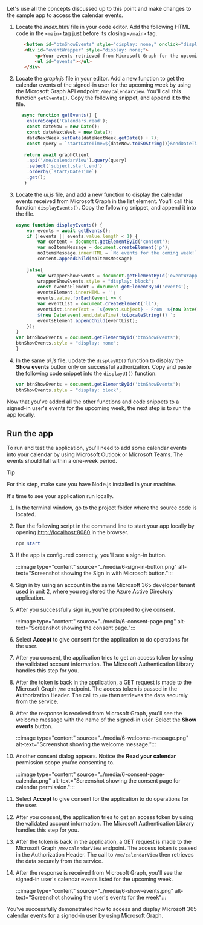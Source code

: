 Let's use all the concepts discussed up to this point and make changes to the sample app to access the calendar events.

1. Locate the *index.html* file in your code editor. Add the following HTML code in the `<main>` tag just before its closing `</main>` tag.

    ```HTML
       <button id="btnShowEvents" style="display: none;" onclick="displayEvents();">Show events</button> 
       <div id="eventWrapper" style="display: none;">
           <p>Your events retrieved from Microsoft Graph for the upcoming week:</p> 
           <ul id="events"></ul> 
       </div>
    ```

1. Locate the *graph.js* file in your editor. Add a new function to get the calendar events of the signed-in user for the upcoming week by using the Microsoft Graph API endpoint `/me/calendarView`. You'll call this function `getEvents()`. Copy the following snippet, and append it to the file.

    ```JavaScript
      async function getEvents() { 
        ensureScope('Calendars.read');      
        const dateNow = new Date();
        const dateNextWeek = new Date();
        dateNextWeek.setDate(dateNextWeek.getDate() + 7);
        const query = `startDateTime=${dateNow.toISOString()}&endDateTime=${dateNextWeek.toISOString()}`;
          
       return await graphClient     
        .api('/me/calendarView').query(query)
        .select('subject,start,end')
        .orderby(`start/DateTime`)
        .get();
       }
    ```

1. Locate the *ui.js* file, and add a new function to display the calendar events received from Microsoft Graph in the list element. You'll call this function `displayEvents()`. Copy the following snippet, and append it into the file.

    ```JavaScript
    async function displayEvents() {
        var events = await getEvents();    
        if (!events || events.value.length < 1) {
            var content = document.getElementById('content');       
            var noItemsMessage = document.createElement('p');
            noItemsMessage.innerHTML = `No events for the coming week!`;
            content.appendChild(noItemsMessage)
           
        }else{       
            var wrapperShowEvents = document.getElementById('eventWrapper');
            wrapperShowEvents.style = "display: block";
            const eventsElement = document.getElementById('events');
            eventsElement.innerHTML = '';  
            events.value.forEach(event => {
            var eventList = document.createElement('li');
            eventList.innerText = `${event.subject} - From  ${new Date(event.start.dateTime).toLocaleString()} to 
            ${new Date(event.end.dateTime).toLocaleString()} `;
            eventsElement.appendChild(eventList);
        });        
    }
    var btnShowEvents = document.getElementById('btnShowEvents');
    btnShowEvents.style = "display: none";
    }
    ```

1. In the same *ui.js* file, update the `displayUI()` function to display the **Show events** button only on successful authorization. Copy and paste the following code snippet into the `displayUI()` function.

    ```JavaScript
    var btnShowEvents = document.getElementById('btnShowEvents');
    btnShowEvents.style = "display: block";
    ```

Now that you've added all the other functions and code snippets to a signed-in user's events for the upcoming week, the next step is to run the app locally.

## Run the app

To run and test the application, you'll need to add some calendar events into your calendar by using Microsoft Outlook or Microsoft Teams. The events should fall within a one-week period.

>[!TIP]
> For this step, make sure you have Node.js installed in your machine.

It's time to see your application run locally.

1. In the terminal window, go to the project folder where the source code is located.
1. Run the following script in the command line to start your app locally by opening [http://localhost:8080](http://localhost:8080) in the browser.

    ```powershell
    npm start
    ```

1. If the app is configured correctly, you'll see a sign-in button.

    :::image type="content" source="../media/6-sign-in-button.png" alt-text="Screenshot showing the Sign in with Microsoft button.":::

1. Sign in by using an account in the same Microsoft 365 developer tenant used in unit 2, where you registered the Azure Active Directory application.
1. After you successfully sign in, you're prompted to give consent.

     :::image type="content" source="../media/6-consent-page.png" alt-text="Screenshot showing the consent page.":::

1. Select **Accept** to give consent for the application to do operations for the user.
1. After you consent, the application tries to get an access token by using the validated account information. The Microsoft Authentication Library handles this step for you.
1. After the token is back in the application, a GET request is made to the Microsoft Graph `/me` endpoint. The access token is passed in the Authorization Header. The call to `/me` then retrieves the data securely from the service.
1. After the response is received from Microsoft Graph, you'll see the welcome message with the name of the signed-in user. Select the **Show events** button.

     :::image type="content" source="../media/6-welcome-message.png" alt-text="Screenshot showing the welcome message.":::

1. Another consent dialog appears. Notice the **Read your calendar** permission scope you're consenting to.

    :::image type="content" source="../media/6-consent-page-calendar.png" alt-text="Screenshot showing the consent page for calendar permission.":::

1. Select **Accept** to give consent for the application to do operations for the user.
1. After you consent, the application tries to get an access token by using the validated account information. The Microsoft Authentication Library handles this step for you.
1. After the token is back in the application, a GET request is made to the Microsoft Graph `/me/calendarView` endpoint. The access token is passed in the Authorization Header. The call to `/me/calendarView` then retrieves the data securely from the service.
1. After the response is received from Microsoft Graph, you'll see the signed-in user's calendar events listed for the upcoming week.

    :::image type="content" source="../media/6-show-events.png" alt-text="Screenshot showing the user's events for the week":::

You've successfully demonstrated how to access and display Microsoft 365 calendar events for a signed-in user by using Microsoft Graph.